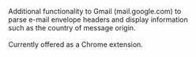 Additional functionality to Gmail (mail.google.com) to <br>parse e-mail envelope headers and display information <br>such as the country of message origin.<br>
<br>
Currently offered as a Chrome extension.